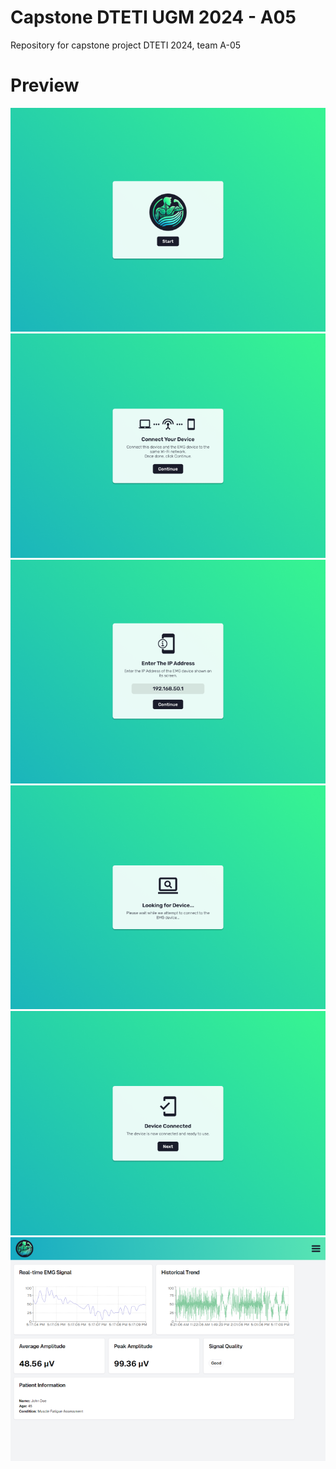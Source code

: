 # Capstone DTETI UGM 2024 - A05
Repository for capstone project DTETI 2024, team A-05

# Preview
![](https://raw.githubusercontent.com/ahmadzakiakmal/Capstone-A05-2024/refs/heads/main/assets/Desktop%20-%201.png)
![](https://raw.githubusercontent.com/ahmadzakiakmal/Capstone-A05-2024/refs/heads/main/assets/Desktop%20-%202.png)
![](https://raw.githubusercontent.com/ahmadzakiakmal/Capstone-A05-2024/refs/heads/main/assets/Desktop%20-%203.png)
![](https://raw.githubusercontent.com/ahmadzakiakmal/Capstone-A05-2024/refs/heads/main/assets/Desktop%20-%204.png)
![](https://raw.githubusercontent.com/ahmadzakiakmal/Capstone-A05-2024/refs/heads/main/assets/Desktop%20-%205.png)
![](https://raw.githubusercontent.com/ahmadzakiakmal/Capstone-A05-2024/refs/heads/main/assets/Desktop%20-%207.png)
